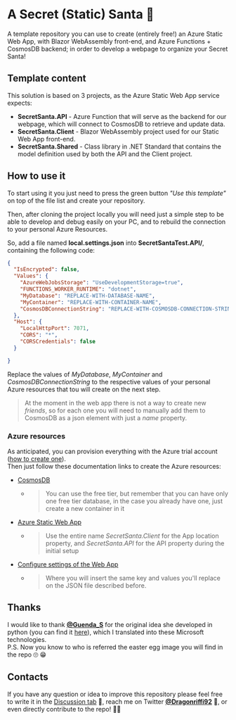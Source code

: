 # A Secret (Static) Santa :santa:

A template repository you can use to create (entirely free!) an Azure Static Web App, with Blazor WebAssembly front-end, and Azure Functions + CosmosDB backend; in order to develop a webpage to organize your Secret Santa!

## Template content

This solution is based on 3 projects, as the Azure Static Web App service expects:

* **SecretSanta.API** - Azure Function that will serve as the backend for our webpage, which will connect to CosmosDB to retrieve and update data.
* **SecretSanta.Client** - Blazor WebAssembly project used for our Static Web App front-end.
* **SecretSanta.Shared** - Class library in .NET Standard that contains the model definition used by both the API and the Client project.

## How to use it

To start using it you just need to press the green button _"Use this template"_ on top of the file list and create your repository.

Then, after cloning the project locally you will need just a simple step to be able to develop and debug easily on your PC, and to rebuild the connection to your personal Azure Resources.

So, add a file named **local.settings.json** into **SecretSantaTest.API/**, containing the following code:

```json
{
  "IsEncrypted": false,
  "Values": {
    "AzureWebJobsStorage": "UseDevelopmentStorage=true",
    "FUNCTIONS_WORKER_RUNTIME": "dotnet",
    "MyDatabase": "REPLACE-WITH-DATABASE-NAME",
    "MyContainer": "REPLACE-WITH-CONTAINER-NAME",
    "CosmosDBConnectionString": "REPLACE-WITH-COSMOSDB-CONNECTION-STRING"
  },
  "Host": {
    "LocalHttpPort": 7071,
    "CORS": "*",
    "CORSCredentials": false
  }

}
```

Replace the values of _MyDatabase_, _MyContainer_ and _CosmosDBConnectionString_ to the respective values of your personal Azure resources that tou will create on the next step.

> At the moment in the web app there is not a way to create new _friends_, so for each one you will need to manually add them to CosmosDB as a json element with just a _name_ property.

### Azure resources

As anticipated, you can provision everything with the Azure trial account ([how to create one](https://azure.microsoft.com/it-it/free/)).  
Then just follow these documentation links to create the Azure resources:

* [CosmosDB](https://docs.microsoft.com/en-us/azure/cosmos-db/sql/create-cosmosdb-resources-portal)
  * > You can use the free tier, but remember that you can have only one free tier database, in the case you already have one, just create a new container in it
* [Azure Static Web App](https://docs.microsoft.com/en-us/azure/static-web-apps/deploy-blazor#create-a-static-web-app)
  * > Use the entire name _SecretSanta.Client_ for the App location property, and _SecretSanta.API_ for the API property during the initial setup
* [Configure settings of the Web App](https://docs.microsoft.com/en-us/azure/static-web-apps/application-settings#configure-application-settings)
  * > Where you will insert the same key and values you'll replace on the JSON file described before.

## Thanks

I would like to thank **[@Guenda_S](https://twitter.com/Guenda_S)** for the original idea she developed in python (you can find it [here](https://github.com/guendas/secretsanta)), which I translated into these Microsoft technologies.  
P.S. Now you know to who is referred the easter egg image you will find in the repo :roll_eyes: :grin:

## Contacts

If you have any question or idea to improve this repository please feel free to write it in the [Discussion tab](https://github.com/frifugio/secretSanta-AzureStaticWebApp/discussions) :speech_balloon:, reach me on Twitter **[@Dragonriffi92](https://twitter.com/Dragonriffi92)** :dragon_face:, or even directly contribute to the repo! :man_technologist:

